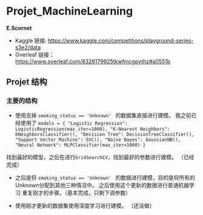 # Projet_MachineLearning 
**E.Scornet**

- Kaggle 链接: https://www.kaggle.com/competitions/playground-series-s3e2/data
- Overleaf 链接：https://www.overleaf.com/8326179925tkwfmcgpythz#a0551b

## Projet 结构

### 主要的结构
- 使用去掉 `smoking_status == 'Unknown' ` 的数据集直接进行建模。 我之前已经使用了
`models = {
    "Logistic Regression": LogisticRegression(max_iter=1000),
    "K-Nearest Neighbors": KNeighborsClassifier(),
    "Decision Tree": DecisionTreeClassifier(),
    "Support Vector Machine": SVC(),
    "Naive Bayes": GaussianNB(),
    "Neural Network": MLPClassifier(max_iter=1000)
}`

找到最好的模型，之后在进行`GridSearchCV`，找到最好的参数进行建模。 （已经完成）

- 之后是将 `smoking_status == 'Unknown' ` 的数据进行建模，目的是将所有的Unknown分配到其他三种情况中。 之后使用这个更新的数据进行普通机器学习
重复刚才的步骤。（基本完成，只剩下调参数）

- 使用刚才更新的数据集使用深度学习进行建模。 （还没做）


